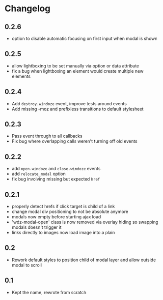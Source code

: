 # Changelog

## 0.2.6

- option to disable automatic focusing on first input when modal is shown

## 0.2.5

- allow lightboxing to be set manually via option or data attribute
- fix a bug when lightboxing an element would create multiple new elements

## 0.2.4

- Add `destroy.windoze` event, improve tests around events
- Add missing -moz and prefixless transitions to default stylesheet

## 0.2.3

- Pass event through to all callbacks
- Fix bug where overlapping calls weren't turning off old events

## 0.2.2

- add `open.windoze` and `close.windoze` events
- add `relocate_modal` option
- fix bug involving missing but expected `href`

## 0.2.1

- properly detect hrefs if click target is child of a link
- change modal div positioning to not be absolute anymore
- modals now empty before starting ajax load
- 'wdz-modal-open' class is now removed via overlay hiding so swapping modals doesn't trigger it
- links directly to images now load image into a plain <article>

## 0.2

- Rework default styles to position child of modal layer and allow outside modal to scroll

## 0.1

- Kept the name, rewrote from scratch
